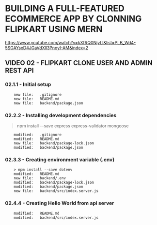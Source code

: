 # BUILDING A FULL-FEATURED ECOMMERCE APP BY CLONNING FLIPKART USING MERN

https://www.youtube.com/watch?v=kXfRQ0NiyLI&list=PLB_Wd4-5SGAYsxD4JGaVdXll3PnoyI-AM&index=2

## VIDEO 02 - FLIPKART CLONE USER AND ADMIN REST API

### 02.1.1 - Initial setup

        new file:   .gitignore
        new file:   README.md
        new file:   backend/package.json

### 02.2.2 - Installing development dependencies

> npm install --save express express-validator mongoose

        modified:   .gitignore
        modified:   README.md
        new file:   backend/package-lock.json
        modified:   backend/package.json

### 02.3.3 - Creating environment variable (.env)

        > npm install --save dotenv
        modified:   README.md
        new file:   backend/.env
        modified:   backend/package-lock.json
        modified:   backend/package.json
        new file:   backend/src/index.server.js

### 02.4.4 - Creating Hello World from api server

        modified:   README.md
        modified:   backend/src/index.server.js
